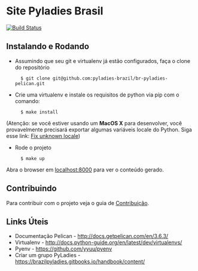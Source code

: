 Site Pyladies Brasil
====================
[![Build Status](https://snap-ci.com/pyladies-brazil/br-pyladies-pelican/branch/master/build_image)](https://snap-ci.com/pyladies-brazil/br-pyladies-pelican/branch/master)

Instalando e Rodando
--------------------

- Assumindo que seu git e virtualenv já estão configurados, faça o clone do repositório

		$ git clone git@github.com:pyladies-brazil/br-pyladies-pelican.git

- Crie uma virtualenv e instale os requisitos de python via pip com o comando:

		$ make install

(Atenção: se você estiver usando um **MacOS X** para desenvolver, você provavelmente precisará exportar algumas variáveis locale do Python. Siga esse link: [Fix unknown locale](http://patrick.arminio.info/fix-valueerror-unknown-locale-utf8/))

- Rode o projeto

		$ make up

Abra o browser em [localhost:8000](http://localhost:8000) para ver o conteúdo gerado.

Contribuindo
------------

Para contribuir com o projeto veja o guia de [Contribuição](https://github.com/pyladies-brazil/br-pyladies-pelican/blob/master/CONTRIBUTING.md).

Links Úteis
-----------

* Documentação Pelican - http://docs.getpelican.com/en/3.6.3/
* Virtualenv - http://docs.python-guide.org/en/latest/dev/virtualenvs/
* Pyenv - https://github.com/yyuu/pyenv
* Criar um grupo PyLadies - https://brazilpyladies.gitbooks.io/handbook/content/
